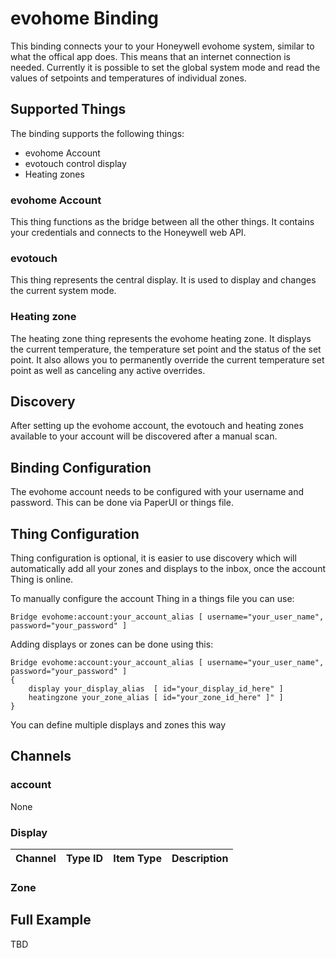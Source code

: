 # evohome Binding
This binding connects your to your Honeywell evohome system, similar to what the offical app does. This means that an internet connection is needed. Currently it is possible to set the global system mode and read the values of setpoints and temperatures of individual zones.

## Supported Things
The binding supports the following things:

* evohome Account
* evotouch control display
* Heating zones

### evohome Account
This thing functions as the bridge between all the other things. It contains your credentials and connects to the Honeywell web API. 

### evotouch
This thing represents the central display. It is used to display and changes the current system mode.

### Heating zone
The heating zone thing represents the evohome heating zone. It displays the current temperature, the temperature set point and the status of the set point. It also allows you to permanently override the current temperature set point as well as canceling any active overrides. 

## Discovery
After setting up the evohome account, the evotouch and heating zones available to your account will be discovered after a manual scan.


## Binding Configuration
The evohome account needs to be configured with your username and password. This can be done via PaperUI or things file.

## Thing Configuration
Thing configuration is optional, it is easier to use discovery which will automatically add all your zones and displays to the inbox, once the account Thing is online.

To manually configure the account Thing in a things file you can use:

    Bridge evohome:account:your_account_alias [ username="your_user_name", password="your_password" ]

Adding displays or zones can be done using this:

    Bridge evohome:account:your_account_alias [ username="your_user_name", password="your_password" ]
    {
	    display your_display_alias  [ id="your_display_id_here" ]
	    heatingzone your_zone_alias [ id="your_zone_id_here" ]" ]
    }

You can define multiple displays and zones this way

## Channels
### account
None

### Display

| Channel | Type ID | Item Type | Description|
|---------|---------|-----------|------------|

### Zone


## Full Example
TBD

